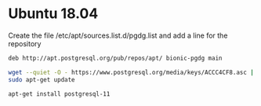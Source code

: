 # Ubuntu 18.04

Create the file /etc/apt/sources.list.d/pgdg.list and add a line for the repository
```bash
deb http://apt.postgresql.org/pub/repos/apt/ bionic-pgdg main
```

```bash
wget --quiet -O - https://www.postgresql.org/media/keys/ACCC4CF8.asc | sudo apt-key add -
sudo apt-get update
```

```bash
apt-get install postgresql-11
```